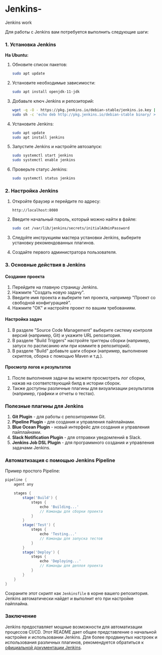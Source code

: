 # Jenkins-
Jenkins work

Для работы с Jenkins вам потребуется выполнить следующие шаги:

### 1. Установка Jenkins

**На Ubuntu:**

1. Обновите список пакетов:
   ```bash
   sudo apt update
   ```

2. Установите необходимые зависимости:
   ```bash
   sudo apt install openjdk-11-jdk
   ```

3. Добавьте ключ Jenkins и репозиторий:
   ```bash
   wget -q -O - https://pkg.jenkins.io/debian-stable/jenkins.io.key | sudo apt-key add -
   sudo sh -c 'echo deb http://pkg.jenkins.io/debian-stable binary/ > /etc/apt/sources.list.d/jenkins.list'
   ```

4. Установите Jenkins:
   ```bash
   sudo apt update
   sudo apt install jenkins
   ```

5. Запустите Jenkins и настройте автозапуск:
   ```bash
   sudo systemctl start jenkins
   sudo systemctl enable jenkins
   ```

6. Проверьте статус Jenkins:
   ```bash
   sudo systemctl status jenkins
   ```

### 2. Настройка Jenkins

1. Откройте браузер и перейдите по адресу:
   ```
   http://localhost:8080
   ```

2. Введите начальный пароль, который можно найти в файле:
   ```bash
   sudo cat /var/lib/jenkins/secrets/initialAdminPassword
   ```

3. Следуйте инструкциям мастера установки Jenkins, выберите установку рекомендованных плагинов.

4. Создайте первого администратора пользователя.

### 3. Основные действия в Jenkins

#### Создание проекта

1. Перейдите на главную страницу Jenkins.
2. Нажмите "Создать новую задачу".
3. Введите имя проекта и выберите тип проекта, например "Проект со свободной конфигурацией".
4. Нажмите "ОК" и настройте проект по вашим требованиям.

#### Настройка задач

1. В разделе "Source Code Management" выберите систему контроля версий (например, Git) и укажите URL репозитория.
2. В разделе "Build Triggers" настройте триггеры сборки (например, запуск по расписанию или при коммите в репозиторий).
3. В разделе "Build" добавьте шаги сборки (например, выполнение скриптов, сборка с помощью Maven и т.д.).

#### Просмотр логов и результатов

1. После выполнения задачи вы можете просмотреть лог сборки, нажав на соответствующий билд в истории сборок.
2. Также доступны различные плагины для визуализации результатов (например, графики и отчеты о тестах).

### Полезные плагины для Jenkins

1. **Git Plugin** - для работы с репозиториями Git.
2. **Pipeline Plugin** - для создания и управления пайплайнами.
3. **Blue Ocean Plugin** - новый интерфейс для создания и управления пайплайнами.
4. **Slack Notification Plugin** - для отправки уведомлений в Slack.
5. **Jenkins Job DSL Plugin** - для программного создания и управления задачами Jenkins.

### Автоматизация с помощью Jenkins Pipeline

Пример простого Pipeline:

```groovy
pipeline {
    agent any

    stages {
        stage('Build') {
            steps {
                echo 'Building...'
                // Команды для сборки проекта
            }
        }
        stage('Test') {
            steps {
                echo 'Testing...'
                // Команды для запуска тестов
            }
        }
        stage('Deploy') {
            steps {
                echo 'Deploying...'
                // Команды для деплоя проекта
            }
        }
    }
}
```

Сохраните этот скрипт как `Jenkinsfile` в корне вашего репозитория. Jenkins автоматически найдет и выполнит его при настройке пайплайна.

### Заключение

Jenkins предоставляет мощные возможности для автоматизации процессов CI/CD. Этот README дает общее представление о начальной настройке и использовании Jenkins. Для более продвинутых настроек и использования различных плагинов, рекомендуется обратиться к [официальной документации Jenkins](https://www.jenkins.io/doc/).
